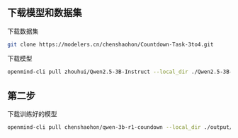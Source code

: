 #

## 下载模型和数据集

下载数据集

```bash
git clone https://modelers.cn/chenshaohon/Countdown-Task-3to4.git
```

下载模型

```bash
openmind-cli pull zhouhui/Qwen2.5-3B-Instruct --local_dir ./Qwen2.5-3B-Instruct
```

## 第二步

下载训练好的模型

```bash
openmind-cli pull chenshaohon/qwen-3b-r1-coundown --local_dir ./output/qwen-3b-r1-coundown
```